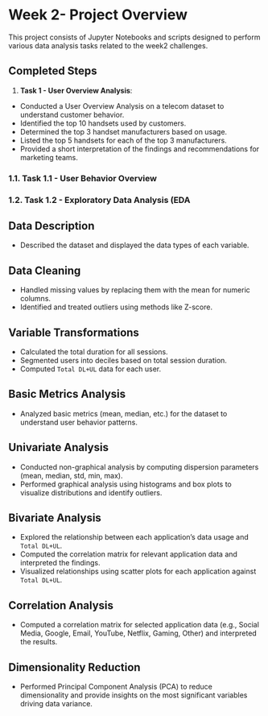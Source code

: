 # Week 2- Project Overview
This project consists of Jupyter Notebooks and scripts designed to perform various data analysis tasks related to the week2 challenges.

## Completed Steps

1. **Task 1 - User Overview Analysis**:
- Conducted a User Overview Analysis on a telecom dataset to understand customer behavior.
- Identified the top 10 handsets used by customers.
- Determined the top 3 handset manufacturers based on usage.
- Listed the top 5 handsets for each of the top 3 manufacturers.
- Provided a short interpretation of the findings and recommendations for marketing teams.
### 1.1. Task 1.1 - User Behavior Overview
### 1.2. Task 1.2 - Exploratory Data Analysis (EDA
## Data Description
- Described the dataset and displayed the data types of each variable.

## Data Cleaning
- Handled missing values by replacing them with the mean for numeric columns.
- Identified and treated outliers using methods like Z-score.

## Variable Transformations
- Calculated the total duration for all sessions.
- Segmented users into deciles based on total session duration.
- Computed `Total DL+UL` data for each user.

## Basic Metrics Analysis
- Analyzed basic metrics (mean, median, etc.) for the dataset to understand user behavior patterns.

## Univariate Analysis
- Conducted non-graphical analysis by computing dispersion parameters (mean, median, std, min, max).
- Performed graphical analysis using histograms and box plots to visualize distributions and identify outliers.

## Bivariate Analysis
- Explored the relationship between each application’s data usage and `Total DL+UL`.
- Computed the correlation matrix for relevant application data and interpreted the findings.
- Visualized relationships using scatter plots for each application against `Total DL+UL`.

## Correlation Analysis
- Computed a correlation matrix for selected application data (e.g., Social Media, Google, Email, YouTube, Netflix, Gaming, Other) and interpreted the results.

## Dimensionality Reduction
- Performed Principal Component Analysis (PCA) to reduce dimensionality and provide insights on the most significant variables driving data variance.